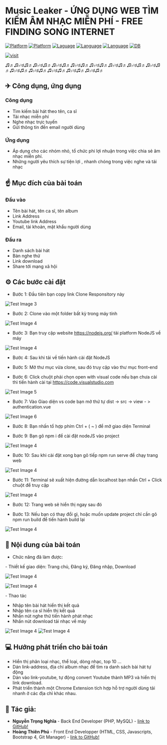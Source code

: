 # Music Leaker - ỨNG DỤNG WEB TÌM KIẾM ÂM NHẠC MIỄN PHÍ - FREE FINDING SONG INTERNET

[![Platform](https://img.shields.io/badge/platform-PHP-blue
)](https://www.php.net/downloads.php)
[![Platform](https://img.shields.io/badge/platform-VueJS-06915c
)](https://www.php.net/downloads.php)
[![Laguage](https://img.shields.io/badge/WEB-HTML-green
)](https://www.php.net/downloads.php)
[![Language](https://img.shields.io/badge/Style-CSS-red
)](https://developer.mozilla.org/vi/docs/Web/CSS)
[![Language](https://img.shields.io/badge/WEB-javascripts-9cf
)](https://www.php.net/downloads.php)
[![DB](https://img.shields.io/badge/DB-MySQL-information
)](https://www.mysql.com/)

[![visit](https://img.shields.io/badge/VisitWeb-ClickHere!-information
)](http://musicleaker.unaux.com)

♫♬♫♭♮♯♫♬♫♭♮♯♫♬♫♭♮♯♫♬♫♭♮♯♫♬♫♭♮♯♫♬♫♭♮♯♫♬♫♭♮♯♫♬♫♭♮♯♫♬♫♭♮♯♫♬♫♭♮♯♫♬♫♭♮♯♫♬♫♭♮♯♫♬♫♭♮♯♫♬
<h2> ✈ Công dụng, ứng dụng  </h2>
<h3> Công dụng </h3>

 - Tìm kiếm bài hát theo tên, ca sĩ
 - Tải nhạc miễn phí
 - Nghe nhạc trực tuyến
 - Gửi thông tin đến email người dùng
 
 <h3> Ứng dụng </h3>
 
 - Áp dụng cho các nhóm nhỏ, tổ chức phi lợi nhuận trong việc chia sẻ âm nhạc miễn phí.
 - Những người yêu thích sự tiện lợi , nhanh chóng trong việc nghe và tải nhạc 
 
<h2>☝ Mục đích của bài toán</h2>

<h3> Đầu vào</h3>

- Tên bài hát, tên ca sĩ, tên album
- Link Address
- Youtube link Address
- Email, tài khoản, mật khẩu người dùng 

<h3> Đầu ra </h3>

- Danh sách bài hát
- Bản nghe thử 
- Link download 
- Share tới mạng xã hội 

<h2>⚙ Các bước cài đặt</h2>

- Bước 1: Đầu tiên bạn copy link Clone Responsitory này 

![Test Image 3](resource/Capture.PNG)

- Bước 2: Clone vào một folder bất kỳ trong máy tính

![Test Image 4](resource/gitclone.PNG)

- Bước 3: Bạn truy cập website https://nodejs.org/ tải platform NodeJS về máy

![Test Image 4](resource/nodejs.PNG)

- Bước 4: Sau khi tải về tiến hành cài đặt NodeJS 

- Bước 5: Mở thư mục vừa clone, sau đó truy cập vào thư mục front-end

- Bước 6: Click chuột phải chọn open with visual code nếu bạn chưa cài thì tiến hành cài tại https://code.visualstudio.com

![Test Image 5](resource/vscode.png)

- Bước 7: Vào Giao diện vs code bạn mở thứ tự dist -> src -> view - > authentication.vue

![Test Image 6](resource/views.PNG)

- Bước 8: Bạn nhấn tổ hợp phím Ctrl + ( ~ )  để mở giao diện Terminal 

- Bước 9: Bạn gõ npm i để cài đặt nodeJS vào project 

![Test Image 4](resource/npm%20i.PNG)

- Bước 10: Sau khi cài đặt xong bạn gõ tiếp npm run serve để chạy trang web 

![Test Image 4](resource/npmrunserve.PNG)

- Bước 11: Terminal sẽ xuất hiện đường dẫn localhost bạn nhấn Ctrl + Click chuột để truy cập 

![Test Image 4](resource/localhost.PNG)

- Bước 12: Trang web sẽ hiển thị ngay sau đó

- Bước 13: Nếu bạn có thay đổi gì, hoặc muốn update project chỉ cần gõ npm run build để tiến hành build lại 

![Test Image 4](resource/npmrunbuild.PNG)


<h2>📑 Nội dung của bài toán </h2>

- Chức năng đã làm được:
<p>- Thiết kế giao diện: Trang chủ, Đăng ký, Đăng nhập, Download</p>

![Test Image 4](resource/index.png)

![Test Image 4](resource/index2.png)


<p>- Thao tác</p>

<ul>
    <li> Nhập tên bài hát hiển thị kết quả </li>
    <li> Nhập tên ca sĩ hiển thị kết quả </li>
    <li> Nhấn nút nghe thử tiến hành phát nhạc</li>
    <li> Nhấn nút download tải nhạc về máy</li>
</ul>

![Test Image 4](resource/search.PNG)
![Test Image 4](resource/download.PNG)




<h2>💻 Hướng phát triển cho bài toán</h2>

- Hiển thị phân loại nhạc, thể loại, dòng nhạc, top 10 ...
- Dán link-address, địa chỉ album nhạc để tìm ra danh sách bài hát tự động
- Dán vào link-youtube, tự động convert Youtube thành MP3 và hiển thị link download.
- Phát triển thành một Chrome Extension tích hợp hỗ trợ người dùng tải nhanh ở các địa chỉ khác nhau.   

<h2>👦 Tác giả: </h3>
     
- **Nguyễn Trọng Nghĩa** - Back End Developer (PHP, MySQL) -  [link to GitHub!](https://github.com/futureskyprojects)
- **Hoàng Thiên Phú** - Front End Developper (HTML, CSS, Javascripts, Bootstrap 4, Git Manager) - [link to GitHub!](https://github.com/mchoang98)
   
   
   

